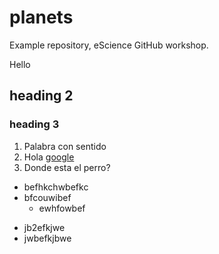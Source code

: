 # planets
Example repository, eScience GitHub workshop.

Hello
## heading 2
### heading 3

1. Palabra con sentido
1. Hola [google](www.google.nl)
2. Donde esta el perro?
  
* befhkchwbefkc
* bfcouwibef
  * ewhfowbef
- jb2efkjwe
- jwbefkjbwe
